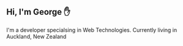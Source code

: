 ## Hi, I'm George ✋  ##

I'm a developer specialsing in Web Technologies. Currently living in Auckland, New Zealand
